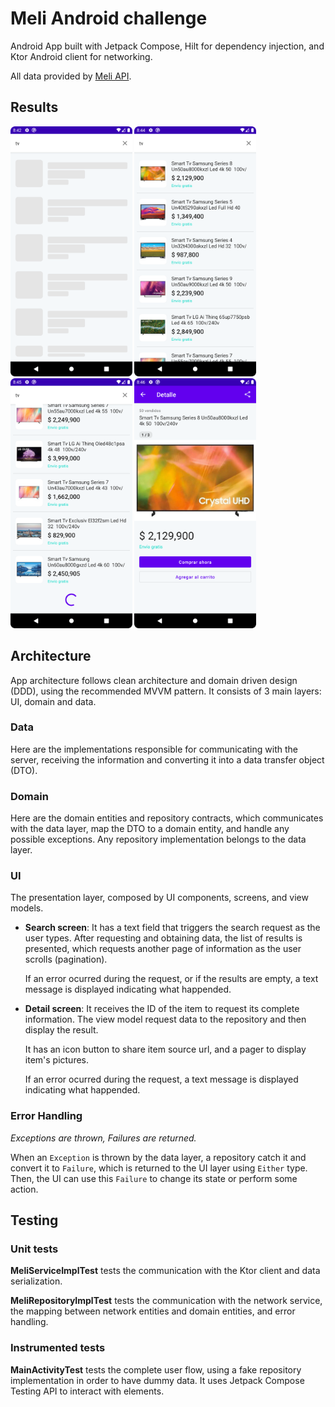 # Meli Android challenge

Android App built with Jetpack Compose, Hilt for dependency injection, and Ktor Android client for networking.

All data provided by [Meli API](https://developers.mercadolibre.com.ar/es_ar/api-docs-es).

## Results

<img
    alt="docs_01"
    height="400"
    src="docs/docs_01.png" />
<img
    alt="docs_02"
    height="400"
    src="docs/docs_02.png" />
<img
    alt="docs_03"
    height="400"
    src="docs/docs_03.png" />
<img
    alt="docs_04"
    height="400"
    src="docs/docs_04.png" />

## Architecture

App architecture follows clean architecture and domain driven design (DDD), using the 
recommended MVVM pattern. It consists of 3 main layers: UI, domain and data.

### Data

Here are the implementations responsible for communicating with the server, receiving the information and converting it into a data transfer object (DTO).

### Domain

Here are the domain entities and repository contracts, which communicates with the data layer,
map the DTO to a domain entity, and handle any possible exceptions. Any repository implementation belongs to the data layer.

### UI

The presentation layer, composed by UI components, screens, and view models.

- **Search screen**: It has a text field that triggers the search request as the user types. After requesting and obtaining data, the list of results is presented, which requests another page of information as the user scrolls (pagination).
    
    If an error ocurred during the request, or if the results are empty, a text message is displayed indicating what happended.

- **Detail screen**: It receives the ID of the item to request its complete information. The view model request data to the repository and then display the result.
    
    It has an icon button to share item source url, and a pager to display item's pictures.

    If an error ocurred during the request, a text message is displayed indicating what happended.

### Error Handling

*Exceptions are thrown, Failures are returned.*

When an `Exception` is thrown by the data layer, a repository catch it and convert it to `Failure`,
which is returned to the UI layer using `Either` type. Then, the UI can use this `Failure` to change its state or perform some action.

## Testing

### Unit tests

**MeliServiceImplTest** tests the communication with the Ktor client and data serialization.

**MeliRepositoryImplTest** tests the communication with the network service, the mapping between network entities and domain entities, and error handling.

### Instrumented tests

**MainActivityTest** tests the complete user flow, using a fake repository implementation in order to have dummy data.
It uses Jetpack Compose Testing API to interact with elements.
